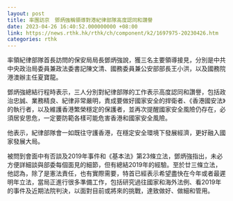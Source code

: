```yaml
---
layout: post
title: 率團訪京　鄧炳強稱領導對港紀律部隊高度認同和讚譽
date: 2023-04-26 16:40:52.000000000 +08:00
link: https://news.rthk.hk/rthk/ch/component/k2/1697975-20230426.htm
categories: rthk
---
```


率領紀律部隊首長訪問的保安局局長鄧炳強說，獲三名主要領導接見，分別是中共中央政治局委員兼政法委書記陳文清、國務委員兼公安部部長王小洪，以及國務院港澳辦主任夏寶龍。

鄧炳強總結行程時表示，三人分別對紀律部隊的工作表示高度認同和讚譽，包括政治忠誠、業務精良、紀律非常嚴明，責成要做好國家安全的捍衛者、《香港國安法》的執行者，以及維護香港繁榮穩定的保護者，並再次提醒國家安全風險仍存在，必須居安思危，一定要防範各樣可能危害香港和國家安全風險。

他表示，紀律部隊會一如既往守護香港，在穩定安全環境下發展經濟，更好融入國家發展大局。

被問到會面中有否談及2019年事件和《基本法》第23條立法，鄧炳強指出，未必方便詳細談與部委每個面見的細節，但有總結2019年的經驗。至於廿三條立法，他認為，除了是憲法責任，也有實際需要，特首已經表示希望盡快在今年或者最遲明年立法，當局正進行很多準備工作，包括研究過往國家和海外法例、看2019年的事件及近期法院判決，以面對目前或將來的挑戰，達致做好、做細和管用。
